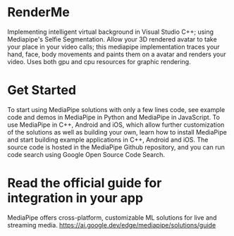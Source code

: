 # RenderMe
Implementing intelligent virtual background in Visual Studio C++; using Mediapipe's Selfie Segmentation.
Allow your 3D rendered avatar to take your place in your video calls; this mediapipe implementation traces your hand, face, body movements and paints them on a avatar and renders your video. 
Uses both gpu and cpu resources for graphic rendering. 
# Get Started
To start using MediaPipe solutions with only a few lines code, see example code and demos in MediaPipe in Python and MediaPipe in JavaScript.
To use MediaPipe in C++, Android and iOS, which allow further customization of the solutions as well as building your own, learn how to install MediaPipe and start building example applications in C++, Android and iOS.
The source code is hosted in the MediaPipe Github repository, and you can run code search using Google Open Source Code Search.
# Read the official guide for integration in your app
MediaPipe offers cross-platform, customizable ML solutions for live and streaming media. https://ai.google.dev/edge/mediapipe/solutions/guide
